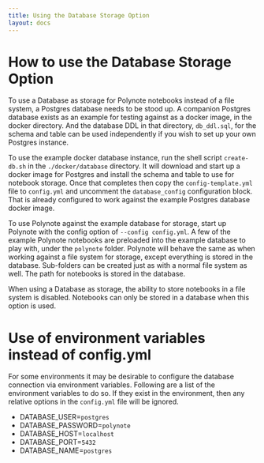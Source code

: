 ```yaml
---
title: Using the Database Storage Option
layout: docs
---
```


# How to use the Database Storage Option

To use a Database as storage for Polynote notebooks instead of a file system, a Postgres database needs to be stood up. A companion Postgres database exists as an example for testing against as a docker image, in the docker directory. And the database DDL in that directory, `db_ddl.sql`, for the schema and table can be used independently if you wish to set up your own Postgres instance.

To use the example docker database instance, run the shell script `create-db.sh` in the `./docker/database` directory. It will download and start up a docker image for Postgres and install the schema and table to use for notebook storage. Once that completes then copy the `config-template.yml` file to `config.yml` and uncomment the `database_config` configuration block. That is already configured to work against the example Postgres database docker image.

To use Polynote against the example database for storage, start up Polynote with the config option of `--config config.yml`. A few of the example Polynote notebooks are preloaded into the example database to play with, under the `polynote` folder. Polynote will behave the same as when working against a file system for storage, except everything is stored in the database. Sub-folders can be created just as with a normal file system as well. The path for notebooks is stored in the database.

When using a Database as storage, the ability to store notebooks in a file system is disabled. Notebooks can only be stored in a database when this option is used.

# Use of environment variables instead of config.yml

For some environments it may be desirable to configure the database connection via environment variables. Following are a list of the environment variables to do so. If they exist in the environment, then any relative options in the `config.yml` file will be ignored.

* DATABASE_USER=`postgres`
* DATABASE_PASSWORD=`polynote`
* DATABASE_HOST=`localhost`
* DATABASE_PORT=`5432`
* DATABASE_NAME=`postgres`



